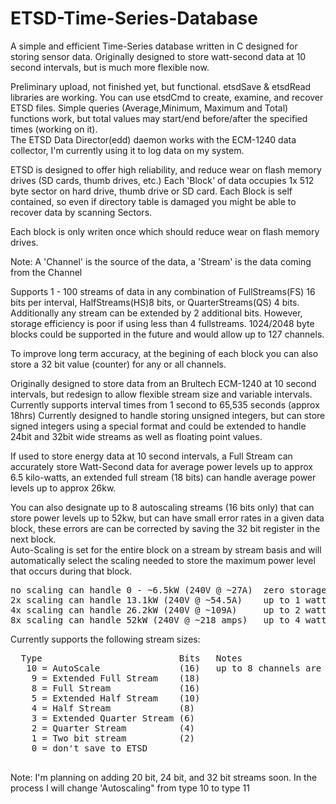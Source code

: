 # ETSD-Time-Series-Database
A simple and efficient Time-Series database written in C designed for storing sensor data.  Originally designed to store watt-second data at 10 second intervals, but is much more flexible now.

Preliminary upload, not finished yet, but functional.  etsdSave & etsdRead libraries are working.  You can use etsdCmd to create, examine, and recover ETSD files. Simple queries (Average,Minimum, Maximum and Total) functions work, but total values may start/end before/after the specified times (working on it).  
The ETSD Data Director(edd) daemon works with the ECM-1240 data collector, I'm currently using it to log data on my system. 

ETSD is designed to offer high reliability, and reduce wear on flash memory drives (SD cards, thumb drives, etc.)
Each 'Block' of data occupies 1x 512 byte sector on hard drive, thumb drive or SD card.
Each Block is self contained, so even if directory table is damaged you might be able to recover data by scanning Sectors.

Each block is only writen once which should reduce wear on flash memory drives.

Note: A 'Channel' is the source of the data, a 'Stream' is the data coming from the Channel

Supports 1 - 100 streams of data in any combination of FullStreams(FS) 16 bits per interval, HalfStreams(HS)8 bits, or QuarterStreams(QS) 4 bits.  Additionally any stream can be extended by 2 additional bits.
However, storage efficiency is poor if using less than 4 fullstreams.
1024/2048 byte blocks could be supported in the future and would allow up to 127 channels.

To improve long term accuracy, at the begining of each block you can also store a 32 bit value (counter) for any or all channels.
 
Originally designed to store data from an Brultech ECM-1240 at 10 second intervals, but redesign to allow flexible stream size and variable intervals.  Currently supports interval times from 1 second to 65,535 seconds (approx 18hrs) 
Currently designed to handle storing unsigned integers, but can store signed integers using a special format and could be extended to handle 24bit and 32bit wide streams as well as floating point values.

If used to store energy data at 10 second intervals, a Full Stream can accurately store Watt-Second data for average power levels up to approx 6.5 kilo-watts, an extended full stream (18 bits) can handle average power levels up to approx 26kw.

You can also designate up to 8 autoscaling streams (16 bits only) that can store power levels up to 52kw, but can have small error rates in a given data block, these errors are can be corrected by saving the 32 bit register in the next block.  
Auto-Scaling is set for the entire block on a stream by stream basis and will automatically select the scaling needed to store the maximum power level that occurs during that block.
<pre>
no scaling can handle 0 - ~6.5kW (240V @ ~27A)  zero storage error
2x scaling can handle 13.1kW (240V @ ~54.5A)    up to 1 watt second error per interval, corrected on next block
4x scaling can handle 26.2kW (240V @ ~109A)     up to 2 watt second error per interval, corrected on next block
8x scaling can handle 52kW (240V @ ~218 amps)   up to 4 watt second error per interval, corrected on next block
</pre>

Currently supports the following stream sizes:
<pre>  Type                          Bits   Notes
   10 = AutoScale               (16)   up to 8 channels are available and automatically allocated (ONLY works with unsigned Ints!!!)     
    9 = Extended Full Stream    (18)
    8 = Full Stream             (16)  
    5 = Extended Half Stream    (10)
    4 = Half Stream             (8)
    3 = Extended Quarter Stream (6)
    2 = Quarter Stream          (4)
    1 = Two bit stream          (2)    
    0 = don't save to ETSD
 </pre>
 
 Note:  I'm planning on adding 20 bit, 24 bit, and 32 bit streams soon.  In the process I will change 'Autoscaling" from type 10 to type 11
